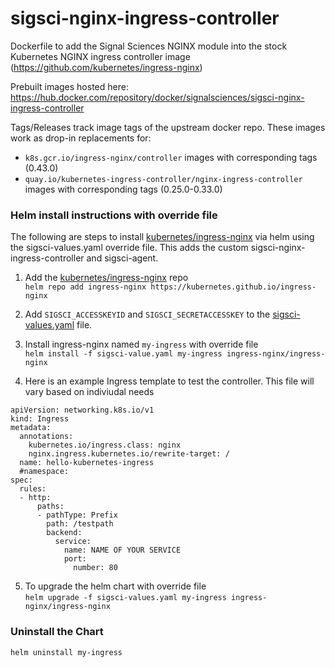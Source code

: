 # sigsci-nginx-ingress-controller
Dockerfile to add the Signal Sciences NGINX module into the stock Kubernetes NGINX ingress controller image (https://github.com/kubernetes/ingress-nginx)

Prebuilt images hosted here: https://hub.docker.com/repository/docker/signalsciences/sigsci-nginx-ingress-controller

Tags/Releases track image tags of the upstream docker repo.
These images work as drop-in replacements for:
* `k8s.gcr.io/ingress-nginx/controller` images with corresponding tags (0.43.0)
* `quay.io/kubernetes-ingress-controller/nginx-ingress-controller` images with corresponding tags (0.25.0-0.33.0)

### Helm install instructions with override file

The following are steps to install [kubernetes/ingress-nginx](https://github.com/kubernetes/ingress-nginx) via helm using the sigsci-values.yaml override file. This adds the custom sigsci-nginx-ingress-controller and sigsci-agent.

1) Add the [kubernetes/ingress-nginx](https://github.com/kubernetes/ingress-nginx/tree/master/charts/ingress-nginx) repo  
`helm repo add ingress-nginx https://kubernetes.github.io/ingress-nginx`

2) Add `SIGSCI_ACCESSKEYID` and `SIGSCI_SECRETACCESSKEY` to the [sigsci-values.yaml](sigsci-values.yaml) file.

3) Install ingress-nginx named `my-ingress` with override file  
`helm install -f sigsci-value.yaml my-ingress ingress-nginx/ingress-nginx`

4) Here is an example Ingress template to test the controller. This file will vary based on indiviudal needs
```
apiVersion: networking.k8s.io/v1
kind: Ingress
metadata:
  annotations:
    kubernetes.io/ingress.class: nginx
    nginx.ingress.kubernetes.io/rewrite-target: /
  name: hello-kubernetes-ingress
  #namespace:
spec:
  rules:
  - http:
      paths:
      - pathType: Prefix
        path: /testpath
        backend:
          service:
            name: NAME OF YOUR SERVICE
            port:
              number: 80
```

5) To upgrade the helm chart with override file  
`helm upgrade -f sigsci-values.yaml my-ingress ingress-nginx/ingress-nginx`

### Uninstall the Chart
`helm uninstall my-ingress`
